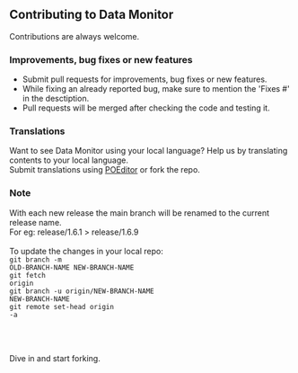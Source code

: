 ## Contributing to Data Monitor
Contributions are always welcome.

### Improvements, bug fixes or new features
- Submit pull requests for improvements, bug fixes or new features.
- While fixing an already reported bug, make sure to mention the 'Fixes #' in the desctiption.
- Pull requests will be merged after checking the code and testing it.

### Translations
Want to see Data Monitor using your local language? Help us by translating contents to your local language.<br>
Submit translations using <a href = "https://poeditor.com/join/project/Z4nMRfIJ2s">POEditor</a> or fork the repo.

### Note
With each new release the main branch will be renamed to the current release name.<br>
For eg: release/1.6.1 > release/1.6.9<br><br>
To update the changes in your local repo:<br>
<code>git branch -m OLD-BRANCH-NAME NEW-BRANCH-NAME</code><br>
<code>git fetch origin</code><br>
<code>git branch -u origin/NEW-BRANCH-NAME NEW-BRANCH-NAME</code><br>
<code>git remote set-head origin -a</code>

<br><br>

Dive in and start forking.
